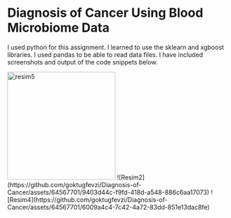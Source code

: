 # Diagnosis of Cancer Using Blood Microbiome Data

I used python for this assignment. I learned to use the sklearn and 
xgboost libraries. I used pandas to be able to read data files. I have 
included screenshots and output of the code snippets below.


<img width="246" alt="resim5" src="https://github.com/goktugfevzi/Diagnosis-of-Cancer/assets/64567701/8dca34c6-679a-460b-983c-61a18b5db08b">
![Resim2](https://github.com/goktugfevzi/Diagnosis-of-Cancer/assets/64567701/9403d44c-f9fd-418d-a548-886c6aa17073)
![Resim4](https://github.com/goktugfevzi/Diagnosis-of-Cancer/assets/64567701/6009a4c4-7c42-4a72-83dd-851e13dac8fe)
